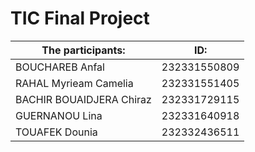 ﻿# TIC Final Project
 |The participants: | ID:|
|------------------|----------------|
|BOUCHAREB Anfal | 232331550809|
|RAHAL Myrieam Camelia|232331551405|
|BACHIR BOUAIDJERA Chiraz|232331729115|
|GUERNANOU Lina|232331640918|
|TOUAFEK Dounia|232332436511|
